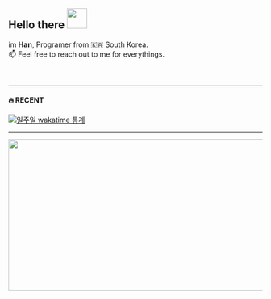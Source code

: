 

<!--
**ruukr8080/ruukr8080** is a ✨ _special_ ✨ repository because its `README.md` (this file) appears on your GitHub profile.

Here are some ideas to get you started:
깃모지 -> https://github.com/jolicode/emoji-search/blob/main/synonyms/cldr-emoji-annotation-synonyms-ko.txt
기술스택 -> https://simpleicons.org/
- 🔭 I’m currently working on ...
- 🌱 I’m currently learning ...
- 👯 I’m looking to collaborate on ...
- 🤔 I’m looking for help with ...
- 💬 Ask me about ...
- 📫 How to reach me: ...
- 😄 Pronouns: ...
- ⚡ Fun fact: ...
- 👇 
-->


##  Hello there <img width=40 src="https://cdn.jsdelivr.net/gh/Th3Wall/assets-cdn/PersonalGithubReadme/HandGreet.gif" width="35px" />
im **Han**, Programer from :kr: South Korea. </br>
📫 Feel free to reach out to me for everythings.<br/><br/><br/>


<!--

<a id="art1"> 
 // 총 코딩 시간
 
[![wakatime](https://wakatime.com/badge/user/ebd2b175-f4a4-4518-8bd6-1857080e291b.svg)](https://wakatime.com/@ebd2b175-f4a4-4518-8bd6-1857080e291b) 
</a>

-->

<!-- 
**in operation**
- [gitpages blog](https://ruukr8080.github.io)
-->

--- 
<div align=left><h4>🔥 RECENT </h4></div>






 
<div id="art2">
 <a href="https://wakatime.com/@ebd2b175-f4a4-4518-8bd6-1857080e291b">
  
[![일주일 wakatime 통계](https://github-readme-stats.vercel.app/api/wakatime?username=ruukr8080&layout=compact)](https://github.com/anuraghazra/github-readme-stats)
 </a>
</div>




---

<!-- <div align=left> 
<img src="https://img.shields.io/badge/react-61DAFB?style=for-the-badge&logo=react&logoColor=black"> 
</div>
-->
</div>

<!--
<div align=left><h4>📚 STACKS</h4></div>

<div align=left> 
  <img src="https://img.shields.io/badge/java-007396?style=for-the-badge&logo=java&logoColor=white"> 
  <img src="https://img.shields.io/badge/c++-00599C?style=for-the-badge&logo=c%2B%2B&logoColor=white">
  <img src="https://img.shields.io/badge/python-3776AB?style=for-the-badge&logo=python&logoColor=white"> 
  <br>
  
  <img src="https://img.shields.io/badge/html5-E34F26?style=for-the-badge&logo=html5&logoColor=white"> 
  <img src="https://img.shields.io/badge/css-1572B6?style=for-the-badge&logo=css3&logoColor=white"> 
  <img src="https://img.shields.io/badge/javascript-F7DF1E?style=for-the-badge&logo=javascript&logoColor=black"> 
  <img src="https://img.shields.io/badge/jquery-0769AD?style=for-the-badge&logo=jquery&logoColor=white">
  <br>
  
  <img src="https://img.shields.io/badge/oracle-F80000?style=for-the-badge&logo=oracle&logoColor=white"> 
  <img src="https://img.shields.io/badge/mysql-4479A1?style=for-the-badge&logo=mysql&logoColor=white"> 
  <img src="https://img.shields.io/badge/mariaDB-003545?style=for-the-badge&logo=mariaDB&logoColor=white"> 
  <img src="https://img.shields.io/badge/mongoDB-47A248?style=for-the-badge&logo=MongoDB&logoColor=white">
  <img src="https://img.shields.io/badge/firebase-FFCA28?style=for-the-badge&logo=firebase&logoColor=white">
  <br>
  
  <img src="https://img.shields.io/badge/react-61DAFB?style=for-the-badge&logo=react&logoColor=black"> 
  <img src="https://img.shields.io/badge/vue.js-4FC08D?style=for-the-badge&logo=vue.js&logoColor=white"> 
  <img src="https://img.shields.io/badge/angular.js-DD0031?style=for-the-badge&logo=angularjs&logoColor=white">
  <img src="https://img.shields.io/badge/node.js-339933?style=for-the-badge&logo=Node.js&logoColor=white">
  <br>
  
  <img src="https://img.shields.io/badge/spring-6DB33F?style=for-the-badge&logo=spring&logoColor=white"> 
  <img src="https://img.shields.io/badge/express-000000?style=for-the-badge&logo=express&logoColor=white">
  <img src="https://img.shields.io/badge/django-092E20?style=for-the-badge&logo=django&logoColor=white">
  <img src="https://img.shields.io/badge/flask-000000?style=for-the-badge&logo=flask&logoColor=white">
  <img src="https://img.shields.io/badge/flutter-02569B?style=for-the-badge&logo=flutter&logoColor=white">
  
  <img src="https://img.shields.io/badge/bootstrap-7952B3?style=for-the-badge&logo=bootstrap&logoColor=white">
  <br>

  <img src="https://img.shields.io/badge/linux-FCC624?style=for-the-badge&logo=linux&logoColor=black"> 
  <img src="https://img.shields.io/badge/amazonaws-232F3E?style=for-the-badge&logo=amazonaws&logoColor=white"> 
  <img src="https://img.shields.io/badge/apache tomcat-F8DC75?style=for-the-badge&logo=apachetomcat&logoColor=white">
  <br>
  
  <img src="https://img.shields.io/badge/github-181717?style=for-the-badge&logo=github&logoColor=white">
  <img src="https://img.shields.io/badge/git-F05032?style=for-the-badge&logo=git&logoColor=white">
  <img src="https://img.shields.io/badge/fontawesome-339AF0?style=for-the-badge&logo=fontawesome&logoColor=white">
  <br> 
  
  <a href="https://github.com/anuraghazra/github-readme-stats">
  <img align="center" src="https://github-readme-stats.vercel.app/api/pin/?username=anuraghazra&repo=github-readme-stats" />
</a>
<a href="https://github.com/anuraghazra/convoychat">
  <img align="center" src="https://github-readme-stats.vercel.app/api/pin/?username=anuraghazra&repo=convoychat" />
</a>
  -->
</div>

<div>
<img
  src="https://render.gitanimals.org/farms/ruukr8080"
  width="1000"
  height="300"
/>
</div>

